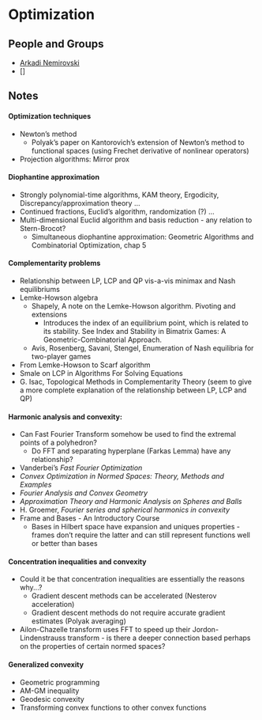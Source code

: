 # Optimization

## People and Groups

* [Arkadi Nemirovski]()
* []

## Notes

#### Optimization techniques
* Newton’s method
  * Polyak’s paper on Kantorovich’s extension of Newton’s method to functional spaces (using Frechet derivative of nonlinear operators)
* Projection algorithms: Mirror prox

#### Diophantine approximation
* Strongly polynomial-time algorithms, KAM theory, Ergodicity, Discrepancy/approximation theory …
* Continued fractions, Euclid’s algorithm, randomization (?) …
* Multi-dimensional Euclid algorithm and basis reduction - any relation to Stern-Brocot?
  * Simultaneous diophantine approximation: Geometric Algorithms and Combinatorial Optimization, chap 5

#### Complementarity problems
* Relationship between LP, LCP and QP vis-a-vis minimax and Nash equilibriums
* Lemke-Howson algebra
  * Shapely, A note on the Lemke-Howson algorithm. Pivoting and extensions
    * Introduces the index of an equilibrium point, which is related to its stability. See Index and Stability in Bimatrix Games: A Geometric-Combinatorial Approach.
  * Avis, Rosenberg, Savani, Stengel, Enumeration of Nash equilibria for two-player games
* From Lemke-Howson to Scarf algorithm
* Smale on LCP in Algorithms For Solving Equations
* G. Isac, Topological Methods in Complementarity Theory (seem to give a more complete explanation of the relationship between LP, LCP and QP)

#### Harmonic analysis and convexity: 
* Can Fast Fourier Transform somehow be used to find the extremal points of a polyhedron?
  * Do FFT and separating hyperplane (Farkas Lemma) have any relationship?
* Vanderbei’s _Fast Fourier Optimization_
* _Convex Optimization in Normed Spaces: Theory, Methods and Examples_ 
* _Fourier Analysis and Convex Geometry_
* _Approximation Theory and Harmonic Analysis on Spheres and Balls_
* H. Groemer, _Fourier series and spherical harmonics in convexity_
* Frame and Bases - An Introductory Course
  * Bases in Hilbert space have expansion and uniques properties - frames don’t require the latter and can still represent functions well or better than bases

#### Concentration inequalities and convexity
* Could it be that concentration inequalities are essentially the reasons why...?
  * Gradient descent methods can be accelerated (Nesterov acceleration)
  * Gradient descent methods do not require accurate gradient estimates (Polyak averaging)
* Ailon-Chazelle transform uses FFT to speed up their Jordon-Lindenstrauss transform - is there a deeper connection based perhaps on the properties of certain normed spaces?

#### Generalized convexity
* Geometric programming
* AM-GM inequality
* Geodesic convexity
* Transforming convex functions to other convex functions
